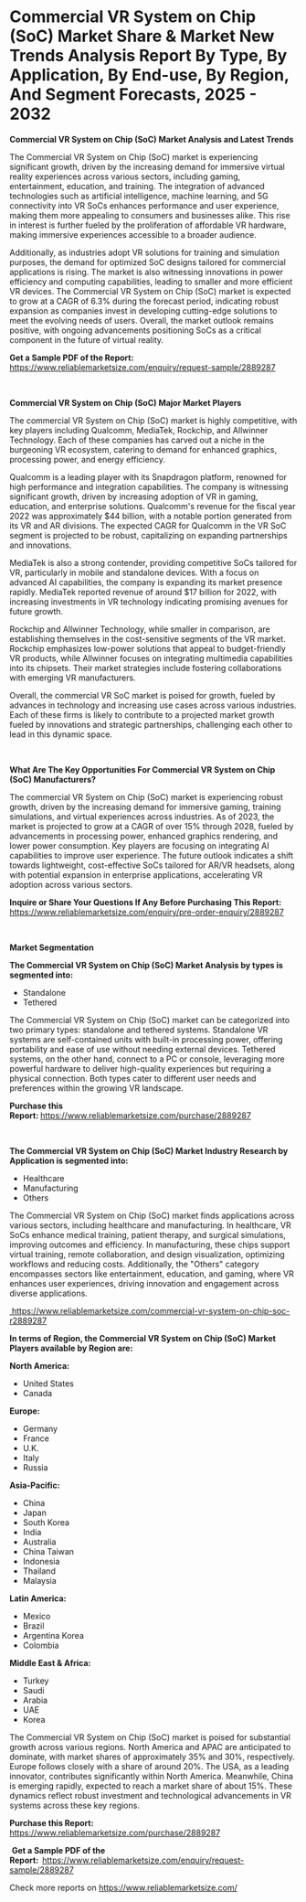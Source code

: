 <p><h1>Commercial VR System on Chip (SoC) Market Share & Market New Trends Analysis Report By Type, By Application, By End-use, By Region, And Segment Forecasts, 2025 - 2032</h1></p><p><strong>Commercial VR System on Chip (SoC) Market Analysis and Latest Trends</strong></p>
<p><p>The Commercial VR System on Chip (SoC) market is experiencing significant growth, driven by the increasing demand for immersive virtual reality experiences across various sectors, including gaming, entertainment, education, and training. The integration of advanced technologies such as artificial intelligence, machine learning, and 5G connectivity into VR SoCs enhances performance and user experience, making them more appealing to consumers and businesses alike. This rise in interest is further fueled by the proliferation of affordable VR hardware, making immersive experiences accessible to a broader audience.</p><p>Additionally, as industries adopt VR solutions for training and simulation purposes, the demand for optimized SoC designs tailored for commercial applications is rising. The market is also witnessing innovations in power efficiency and computing capabilities, leading to smaller and more efficient VR devices. The Commercial VR System on Chip (SoC) market is expected to grow at a CAGR of 6.3% during the forecast period, indicating robust expansion as companies invest in developing cutting-edge solutions to meet the evolving needs of users. Overall, the market outlook remains positive, with ongoing advancements positioning SoCs as a critical component in the future of virtual reality.</p></p>
<p><strong>Get a Sample PDF of the Report:&nbsp;</strong> <a href="https://www.reliablemarketsize.com/enquiry/request-sample/2889287?utm_campaign=2447&utm_medium=2&utm_source=Github&utm_content=ia&utm_term=14032025&utm_id=commercial-vr-system-on-chip-soc">https://www.reliablemarketsize.com/enquiry/request-sample/2889287</a></p>
<p>&nbsp;</p>
<p><strong>Commercial VR System on Chip (SoC) Major Market Players</strong></p>
<p><p>The commercial VR System on Chip (SoC) market is highly competitive, with key players including Qualcomm, MediaTek, Rockchip, and Allwinner Technology. Each of these companies has carved out a niche in the burgeoning VR ecosystem, catering to demand for enhanced graphics, processing power, and energy efficiency.</p><p>Qualcomm is a leading player with its Snapdragon platform, renowned for high performance and integration capabilities. The company is witnessing significant growth, driven by increasing adoption of VR in gaming, education, and enterprise solutions. Qualcomm's revenue for the fiscal year 2022 was approximately $44 billion, with a notable portion generated from its VR and AR divisions. The expected CAGR for Qualcomm in the VR SoC segment is projected to be robust, capitalizing on expanding partnerships and innovations.</p><p>MediaTek is also a strong contender, providing competitive SoCs tailored for VR, particularly in mobile and standalone devices. With a focus on advanced AI capabilities, the company is expanding its market presence rapidly. MediaTek reported revenue of around $17 billion for 2022, with increasing investments in VR technology indicating promising avenues for future growth.</p><p>Rockchip and Allwinner Technology, while smaller in comparison, are establishing themselves in the cost-sensitive segments of the VR market. Rockchip emphasizes low-power solutions that appeal to budget-friendly VR products, while Allwinner focuses on integrating multimedia capabilities into its chipsets. Their market strategies include fostering collaborations with emerging VR manufacturers.</p><p>Overall, the commercial VR SoC market is poised for growth, fueled by advances in technology and increasing use cases across various industries. Each of these firms is likely to contribute to a projected market growth fueled by innovations and strategic partnerships, challenging each other to lead in this dynamic space.</p></p>
<p>&nbsp;</p>
<p><strong>What Are The Key Opportunities For Commercial VR System on Chip (SoC) Manufacturers?</strong></p>
<p><p>The commercial VR System on Chip (SoC) market is experiencing robust growth, driven by the increasing demand for immersive gaming, training simulations, and virtual experiences across industries. As of 2023, the market is projected to grow at a CAGR of over 15% through 2028, fueled by advancements in processing power, enhanced graphics rendering, and lower power consumption. Key players are focusing on integrating AI capabilities to improve user experience. The future outlook indicates a shift towards lightweight, cost-effective SoCs tailored for AR/VR headsets, along with potential expansion in enterprise applications, accelerating VR adoption across various sectors.</p></p>
<p><strong>Inquire or Share Your Questions If Any Before Purchasing This Report:</strong> <a href="https://www.reliablemarketsize.com/enquiry/pre-order-enquiry/2889287?utm_campaign=2447&utm_medium=2&utm_source=Github&utm_content=ia&utm_term=14032025&utm_id=commercial-vr-system-on-chip-soc">https://www.reliablemarketsize.com/enquiry/pre-order-enquiry/2889287</a></p>
<p>&nbsp;</p>
<p><strong>Market Segmentation</strong></p>
<p><strong>The Commercial VR System on Chip (SoC) Market Analysis by types is segmented into:</strong></p>
<p><ul><li>Standalone</li><li>Tethered</li></ul></p>
<p><p>The Commercial VR System on Chip (SoC) market can be categorized into two primary types: standalone and tethered systems. Standalone VR systems are self-contained units with built-in processing power, offering portability and ease of use without needing external devices. Tethered systems, on the other hand, connect to a PC or console, leveraging more powerful hardware to deliver high-quality experiences but requiring a physical connection. Both types cater to different user needs and preferences within the growing VR landscape.</p></p>
<p><strong>Purchase this Report:&nbsp;</strong><a href="https://www.reliablemarketsize.com/purchase/2889287?utm_campaign=2447&utm_medium=2&utm_source=Github&utm_content=ia&utm_term=14032025&utm_id=commercial-vr-system-on-chip-soc">https://www.reliablemarketsize.com/purchase/2889287</a></p>
<p>&nbsp;</p>
<p><strong>The Commercial VR System on Chip (SoC) Market Industry Research by Application is segmented into:</strong></p>
<p><ul><li>Healthcare</li><li>Manufacturing</li><li>Others</li></ul></p>
<p><p>The Commercial VR System on Chip (SoC) market finds applications across various sectors, including healthcare and manufacturing. In healthcare, VR SoCs enhance medical training, patient therapy, and surgical simulations, improving outcomes and efficiency. In manufacturing, these chips support virtual training, remote collaboration, and design visualization, optimizing workflows and reducing costs. Additionally, the "Others" category encompasses sectors like entertainment, education, and gaming, where VR enhances user experiences, driving innovation and engagement across diverse applications.</p></p>
<p><a href="https://www.reliablemarketsize.com/commercial-vr-system-on-chip-soc-r2889287?utm_campaign=2447&utm_medium=2&utm_source=Github&utm_content=ia&utm_term=14032025&utm_id=commercial-vr-system-on-chip-soc">&nbsp;https://www.reliablemarketsize.com/commercial-vr-system-on-chip-soc-r2889287</a></p>
<p><strong>In terms of Region, the Commercial VR System on Chip (SoC) Market Players available by Region are:</strong></p>
<p>
    <p> <strong> North America: </strong>
        <ul>
            <li>United States</li>
            <li>Canada</li>
        </ul>
        </p> 
    <p> <strong> Europe: </strong>
        <ul>
            <li>Germany</li>
            <li>France</li>
            <li>U.K.</li>
            <li>Italy</li>
            <li>Russia</li>
        </ul>
        </p> 
    <p> <strong> Asia-Pacific: </strong>
        <ul>
            <li>China</li>
            <li>Japan</li>
            <li>South Korea</li>
            <li>India</li>
            <li>Australia</li>
            <li>China Taiwan</li>
            <li>Indonesia</li>
            <li>Thailand</li>
            <li>Malaysia</li>
        </ul>
        </p> 
    <p> <strong> Latin America: </strong>
        <ul>
            <li>Mexico</li>
            <li>Brazil</li>
            <li>Argentina Korea</li>
            <li>Colombia</li>
        </ul>
        </p> 
    <p> <strong> Middle East & Africa: </strong>
        <ul>
            <li>Turkey</li>
            <li>Saudi</li>
            <li>Arabia</li>
            <li>UAE</li>
            <li>Korea</li>
        </ul>
    </p>
    </p>
<p><p>The Commercial VR System on Chip (SoC) market is poised for substantial growth across various regions. North America and APAC are anticipated to dominate, with market shares of approximately 35% and 30%, respectively. Europe follows closely with a share of around 20%. The USA, as a leading innovator, contributes significantly within North America. Meanwhile, China is emerging rapidly, expected to reach a market share of about 15%. These dynamics reflect robust investment and technological advancements in VR systems across these key regions.</p></p>
<p><strong>Purchase this Report: </strong><a href="https://www.reliablemarketsize.com/purchase/2889287?utm_campaign=2447&utm_medium=2&utm_source=Github&utm_content=ia&utm_term=14032025&utm_id=commercial-vr-system-on-chip-soc">https://www.reliablemarketsize.com/purchase/2889287</a></p>
<p>&nbsp;<strong>Get a Sample PDF of the Report:&nbsp;&nbsp;</strong><a href="https://www.reliablemarketsize.com/enquiry/request-sample/2889287?utm_campaign=2447&utm_medium=2&utm_source=Github&utm_content=ia&utm_term=14032025&utm_id=commercial-vr-system-on-chip-soc">https://www.reliablemarketsize.com/enquiry/request-sample/2889287</a></p>
<p><strong></strong></p>
<p>Check more reports on <a href="https://www.reliablemarketsize.com/?utm_campaign=2447&utm_medium=2&utm_source=Github&utm_content=ia&utm_term=14032025&utm_id=commercial-vr-system-on-chip-soc">https://www.reliablemarketsize.com/</a></p>